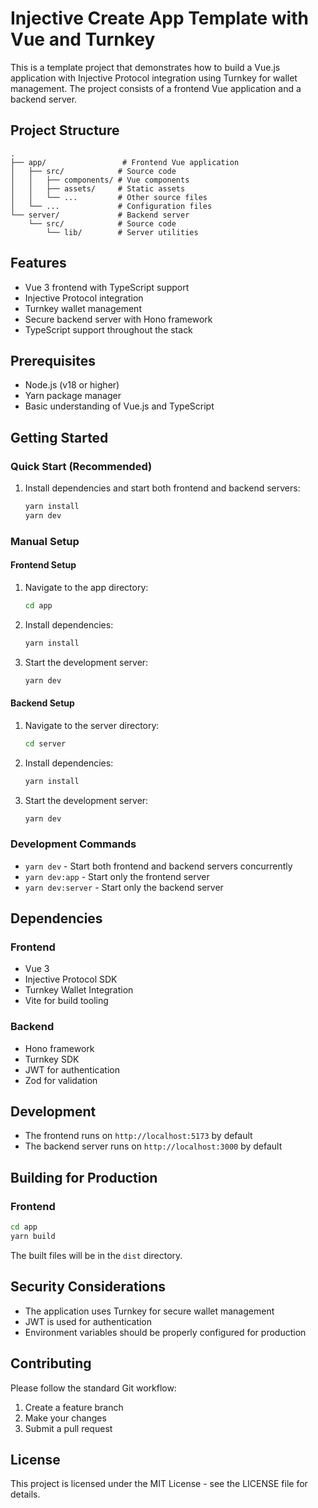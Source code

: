 # Injective Create App Template with Vue and Turnkey

This is a template project that demonstrates how to build a Vue.js application with Injective Protocol integration using Turnkey for wallet management. The project consists of a frontend Vue application and a backend server.

## Project Structure

```
.
├── app/                 # Frontend Vue application
│   ├── src/            # Source code
│   │   ├── components/ # Vue components
│   │   ├── assets/     # Static assets
│   │   └── ...         # Other source files
│   └── ...             # Configuration files
└── server/             # Backend server
    └── src/            # Source code
        └── lib/        # Server utilities
```

## Features

- Vue 3 frontend with TypeScript support
- Injective Protocol integration
- Turnkey wallet management
- Secure backend server with Hono framework
- TypeScript support throughout the stack

## Prerequisites

- Node.js (v18 or higher)
- Yarn package manager
- Basic understanding of Vue.js and TypeScript

## Getting Started

### Quick Start (Recommended)

1. Install dependencies and start both frontend and backend servers:
   ```bash
   yarn install
   yarn dev
   ```

### Manual Setup

#### Frontend Setup

1. Navigate to the app directory:
   ```bash
   cd app
   ```

2. Install dependencies:
   ```bash
   yarn install
   ```

3. Start the development server:
   ```bash
   yarn dev
   ```

#### Backend Setup

1. Navigate to the server directory:
   ```bash
   cd server
   ```

2. Install dependencies:
   ```bash
   yarn install
   ```

3. Start the development server:
   ```bash
   yarn dev
   ```

### Development Commands

- `yarn dev` - Start both frontend and backend servers concurrently
- `yarn dev:app` - Start only the frontend server
- `yarn dev:server` - Start only the backend server

## Dependencies

### Frontend
- Vue 3
- Injective Protocol SDK
- Turnkey Wallet Integration
- Vite for build tooling

### Backend
- Hono framework
- Turnkey SDK
- JWT for authentication
- Zod for validation

## Development

- The frontend runs on `http://localhost:5173` by default
- The backend server runs on `http://localhost:3000` by default

## Building for Production

### Frontend
```bash
cd app
yarn build
```

The built files will be in the `dist` directory.

## Security Considerations

- The application uses Turnkey for secure wallet management
- JWT is used for authentication
- Environment variables should be properly configured for production

## Contributing

Please follow the standard Git workflow:
1. Create a feature branch
2. Make your changes
3. Submit a pull request

## License

This project is licensed under the MIT License - see the LICENSE file for details.
